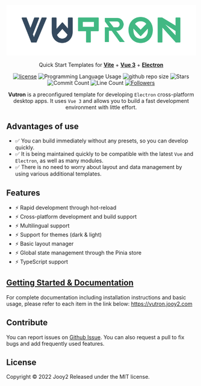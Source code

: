 <div align="center">

![vutron-logo](src/renderer/public/images/vutron-logo.webp)

Quick Start Templates for **[Vite](https://vitejs.dev)** + **[Vue 3](https://vuejs.org)** + **[Electron](https://www.electronjs.org)**

[![license](https://img.shields.io/badge/license-MIT-blue.svg)](https://github.com/jooy2/vutron/blob/master/LICENSE) ![Programming Language Usage](https://img.shields.io/github/languages/top/jooy2/vutron) ![github repo size](https://img.shields.io/github/repo-size/jooy2/vutron) ![Stars](https://img.shields.io/github/stars/jooy2/vutron?style=social) ![Commit Count](https://img.shields.io/github/commit-activity/y/jooy2/vutron) ![Line Count](https://img.shields.io/tokei/lines/github/jooy2/vutron) [![Followers](https://img.shields.io/github/followers/jooy2?style=social)](https://github.com/jooy2)

**Vutron** is a preconfigured template for developing `Electron` cross-platform desktop apps. It uses `Vue 3` and allows you to build a fast development environment with little effort.

</div>

## Advantages of use

- ✅ You can build immediately without any presets, so you can develop quickly.
- ✅ It is being maintained quickly to be compatible with the latest `Vue` and `Electron`, as well as many modules.
- ✅ There is no need to worry about layout and data management by using various additional templates.

## Features

- ⚡️ Rapid development through hot-reload
- ⚡️ Cross-platform development and build support
- ⚡️ Multilingual support
- ⚡️ Support for themes (dark & light)
- ⚡️ Basic layout manager
- ⚡️ Global state management through the Pinia store
- ⚡️ TypeScript support

## [Getting Started & Documentation](https://vutron.jooy2.com)

For complete documentation including installation instructions and basic usage, please refer to each item in the link below: https://vutron.jooy2.com

## Contribute

You can report issues on [Github Issue](https://github.com/jooy2/vutron/issues). You can also request a pull to fix bugs and add frequently used features.

## License

Copyright © 2022 Jooy2 Released under the MIT license.
